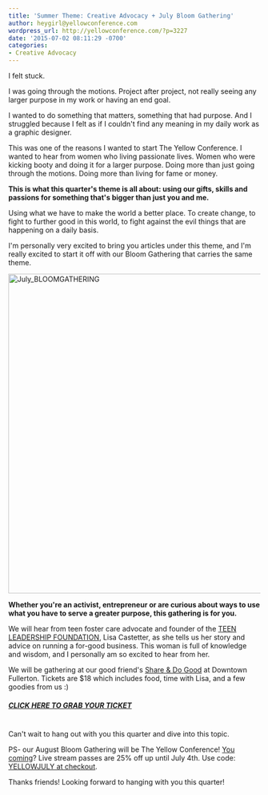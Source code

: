 ```yaml
---
title: 'Summer Theme: Creative Advocacy + July Bloom Gathering'
author: heygirl@yellowconference.com
wordpress_url: http://yellowconference.com/?p=3227
date: '2015-07-02 08:11:29 -0700'
categories:
- Creative Advocacy
---
```

<p>I felt stuck.</p>
<p>I was going through the motions. Project after project, not really seeing any larger purpose in my work or having an end goal.</p>
<p>I wanted to do something that matters, something that had purpose. And I struggled because I felt as if I couldn't find any meaning in my daily work as a graphic designer.</p>
<p>This was one of the reasons I wanted to start The Yellow Conference. I wanted to hear from women who living passionate lives. Women who were kicking booty and doing it for a larger purpose. Doing more than just going through the motions. Doing more than living for fame or money.</p>
<p><strong>This is what this quarter's theme is all about: using our gifts, skills and passions for something that's bigger than just you and me.</strong></p>
<p>Using what we have to make the world a better place. To create change, to fight to further good in this world, to fight against the evil things that are happening on a daily basis.</p>
<p>I'm personally very excited to bring you articles under this theme, and I'm really excited to start it off with our Bloom Gathering&nbsp;that carries the same theme.</p>
<p><a href="http://yellowconference.com/wp-content/uploads/2015/07/July_BLOOMGATHERING.jpg"><img class=" size-full wp-image-3228 alignleft" src="http://yellowconference.com/wp-content/uploads/2015/07/July_BLOOMGATHERING.jpg" alt="July_BLOOMGATHERING" width="700" height="638" /></a></p>
<p><strong>Whether you're an activist, entrepreneur or are curious&nbsp;about ways to use what you have to serve a greater purpose, this gathering is for you.</strong></p>
<p>We will hear from teen foster care advocate and founder of the <a href="teenleadershipfoundation.com" target="_blank">TEEN LEADERSHIP FOUNDATION</a>, Lisa Castetter, as she tells us her story and advice on running a for-good business. This woman is full of knowledge and wisdom, and&nbsp;I personally am so excited to hear from her.</p>
<p>We will be gathering at our good friend's <a href="http://www.shareanddogood.com/" target="_blank">Share &amp; Do Good</a> at Downtown Fullerton. Tickets are $18 which&nbsp;includes food, time with Lisa, and a few goodies from us :)</p>
<h5><a href="https://ti.to/yellowconference/july-bloom-gathering" target="_blank">CLICK HERE TO GRAB YOUR TICKET</a></h5><br />
Can't wait to hang out with you this quarter and dive into this topic.</p>
<p>PS- our August Bloom Gathering will be The Yellow Conference! <a href="https://ti.to/yellowconference/yellow-conference-2015" target="_blank">You coming</a>? Live stream passes are 25% off up until July 4th. Use code: <a href="https://ti.to/yellowconference/yellow-conference-2015/discount/YELLOWJULY" target="_blank">YELLOWJULY at checkout</a>.</p>
<p>Thanks friends! Looking forward to hanging with you this quarter!</p>
